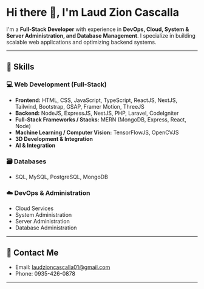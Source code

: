 # Hi there 👋, I'm Laud Zion Cascalla

I'm a **Full-Stack Developer** with experience in **DevOps, Cloud, System & Server Administration, and Database Management**. I specialize in building scalable web applications and optimizing backend systems.  

---

## 🥷 Skills

### 💻 Web Development (Full-Stack)
- **Frontend:** HTML, CSS, JavaScript, TypeScript, ReactJS, NextJS, Tailwind, Bootstrap, GSAP, Framer Motion, ThreeJS  
- **Backend:** NodeJS, ExpressJS, NestJS, PHP, Laravel, CodeIgniter  
- **Full-Stack Frameworks / Stacks:** MERN (MongoDB, Express, React, Node)  
- **Machine Learning / Computer Vision:** TensorFlowJS, OpenCVJS
- **3D Development & Integration**
- **AI & Integration**

### 🗃️ Databases
- SQL, MySQL, PostgreSQL, MongoDB  

### ☁️ DevOps & Administration
- Cloud Services  
- System Administration  
- Server Administration  
- Database Administration  

---

## 📨 Contact Me
- Email: [laudzioncascalla01@gmail.com](mailto:laudzioncascalla01@gmail.com)  
- Phone: 0935-426-0878  

---
